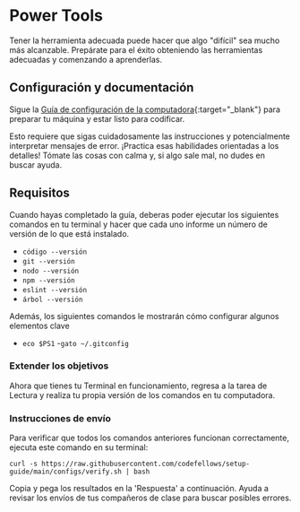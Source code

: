 # Power Tools

Tener la herramienta adecuada puede hacer que algo "difícil" sea mucho más alcanzable. Prepárate para el éxito obteniendo las herramientas adecuadas y comenzando a aprenderlas.

## Configuración y documentación

Sigue la [Guía de configuración de la computadora](https://codefellows.github.io/setup-guide/){:target="_blank"} para preparar tu máquina y estar listo para codificar.

Esto requiere que sigas cuidadosamente las instrucciones y potencialmente interpretar mensajes de error. ¡Practica esas habilidades orientadas a los detalles! Tómate las cosas con calma y, si algo sale mal, no dudes en buscar ayuda.

## Requisitos


Cuando hayas completado la guía, deberas poder ejecutar los siguientes comandos en tu terminal y hacer que cada uno informe un número de versión de lo que está instalado.

- `código --versión`
- `git --versión`
- `nodo --versión`
- `npm --versión`
- `eslint --versión`
- `árbol --versión`

Además, los siguientes comandos le mostrarán cómo configurar algunos elementos clave

- `eco $PS1`
-`gato ~/.gitconfig`

### Extender los objetivos

Ahora que tienes tu Terminal en funcionamiento, regresa a la tarea de Lectura y realiza tu propia versión de los comandos en tu computadora.

### Instrucciones de envío

Para verificar que todos los comandos anteriores funcionan correctamente, ejecuta este comando en su terminal:

`curl -s https://raw.githubusercontent.com/codefellows/setup-guide/main/configs/verify.sh | bash`

Copia y pega los resultados en la 'Respuesta' a continuación. Ayuda a revisar los envíos de tus compañeros de clase para buscar posibles errores.
